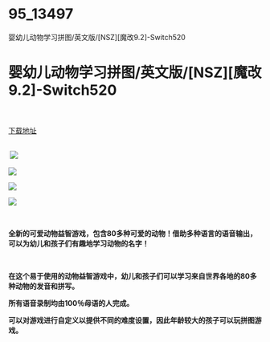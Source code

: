 # 95_13497
婴幼儿动物学习拼图/英文版/[NSZ][魔改9.2]-Switch520
# 婴幼儿动物学习拼图/英文版/[NSZ][魔改9.2]-Switch520
 <br/></br>
[下载地址](https://www.switch520.cc/article/13497 "下载地址")
<br/></br>

<p><strong>&nbsp;<img src="https://www.switch520.cc/muke_img/upload_art_editor_20210509-1_f9f538c6c1fe903c7930fe0fc2a3b53d.jpg"> </strong></p>
<p><strong><img src="https://www.switch520.cc/muke_img/upload_art_editor_20210509-1_b54e5fa6bd483730d97289c6a0cc014d.jpg"></strong></p>
<p><strong><img src="https://www.switch520.cc/muke_img/upload_art_editor_20210509-1_4b8c29ab0ce650cfa30bc51bcf5d1763.jpg"></strong></p>
<p><strong><img src="https://www.switch520.cc/muke_img/upload_art_editor_20210509-1_8e32051b917c3ff265eb3e7c86a005ed.jpg"></strong></p>
<p>&nbsp;</p>
<p><strong>全新的可爱动物益智游戏，包含80多种可爱的动物！借助多种语言的语音输出，可以为幼儿和孩子们有趣地学习动物的名字！</strong></p>
<p>&nbsp;</p>
<div class="bullet-list drawer">
<p><strong>在这个易于使用的动物益智游戏中，幼儿和孩子们可以学习来自世界各地的80多种动物的发音和拼写。</strong></p>
<p><strong>所有语音录制均由100％母语的人完成。</strong></p>
<p><strong>可以对游戏进行自定义以提供不同的难度设置，因此年龄较大的孩子可以玩拼图游戏。</strong></p>
<p>&nbsp;</p>
</div>
<p><strong>&nbsp;</strong></p>
